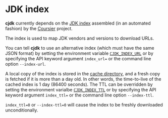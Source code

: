 <!--
This file is part of cjdk.
Copyright 2022, Board of Regents of the University of Wisconsin System
SPDX-License-Identifier: MIT
--->

# JDK index

**cjdk** currently depends on the [JDK
index](https://github.com/coursier/jvm-index) assembled (in an automated
fashion) by the [Coursier](https://get-coursier.io/) project.

The index is used to map JDK vendors and versions to download URLs.

You can tell **cjdk** to use an alternative index (which must have the same
JSON format) by setting the environment variable
[`CJDK_INDEX_URL`](environ-cjdk-index-url) or by specifying the API keyword
argument `index_url=` or the command line option `--index-url`.

A local copy of the index is stored in the [cache directory](./cachedir.md),
and a fresh copy is fetched if it is more than a day old. In other words, the
time-to-live of the cached index is 1 day (86400 seconds). The TTL can be
overridden by setting the environment varialbe
[`CJDK_INDEX_TTL`](environ-cjdk-index-ttl) or by specifying the API keyword
argument `index_ttl=` or the command line option `--index-ttl`.

`index_ttl=0` or `--index-ttl=0` will cause the index to be freshly downloaded
unconditionally.
